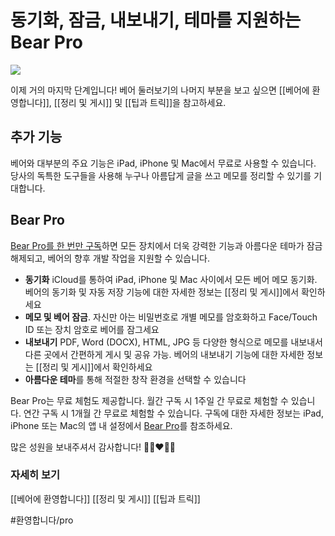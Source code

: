 # 동기화, 잠금, 내보내기, 테마를 지원하는 Bear Pro
![](etc/Pro.jpg)

이제 거의 마지막 단계입니다! 베어 둘러보기의 나머지 부분을 보고 싶으면 [[베어에 환영합니다]], [[정리 및 게시]] 및 [[팁과 트릭]]을 참고하세요.

## 추가 기능
베어와 대부분의 주요 기능은 iPad, iPhone 및 Mac에서 무료로 사용할 수 있습니다. 당사의 독특한 도구들을 사용해 누구나 아름답게 글을 쓰고 메모를 정리할 수 있기를 기대합니다.

## Bear Pro
[Bear Pro를 한 번만 구독](bear://x-callback-url/open-bear-pro)하면 모든 장치에서 더욱 강력한 기능과 아름다운 테마가 잠금 해제되고, 베어의 향후 개발 작업을 지원할 수 있습니다.

* **동기화** iCloud를 통하여 iPad, iPhone 및 Mac 사이에서 모든 베어 메모 동기화. 베어의 동기화 및 자동 저장 기능에 대한 자세한 정보는 [[정리 및 게시]]에서 확인하세요
* **메모 및 베어 잠금**. 자신만 아는 비밀번호로 개별 메모를 암호화하고 Face/Touch ID 또는 장치 암호로 베어를 잠그세요
* **내보내기** PDF, Word (DOCX), HTML, JPG 등 다양한 형식으로 메모를 내보내서 다른 곳에서 간편하게 게시 및 공유 가능. 베어의 내보내기 기능에 대한 자세한 정보는 [[정리 및 게시]]에서 확인하세요
* **아름다운 테마**를 통해 적절한 창작 환경을 선택할 수 있습니다

Bear Pro는 무료 체험도 제공합니다. 월간 구독 시 1주일 간 무료로 체험할 수 있습니다. 연간 구독 시 1개월 간 무료로 체험할 수 있습니다. 구독에 대한 자세한 정보는 iPad, iPhone 또는 Mac의 앱 내 설정에서 [Bear Pro](bear://x-callback-url/open-bear-pro)를 참조하세요.

많은 성원을 보내주셔서 감사합니다!
🐻🎉❤️📝😄

### 자세히 보기
[[베어에 환영합니다]]
[[정리 및 게시]]
[[팁과 트릭]]

 #환영합니다/pro